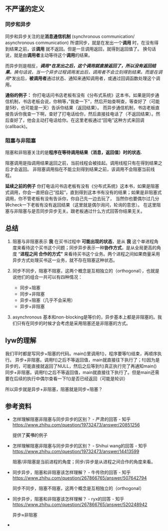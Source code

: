 ## 不严谨的定义

### 同步和异步

同步和异步关注的是**消息通信机制** (synchronous communication/ asynchronous communication)
所谓同步，就是在发出一个**调用** 时，在没有得到结果之前，该**调用** 就不返回。但是一旦调用返回，就得到返回值了。
换句话说，就是由**调用者**主动等待这个**调用**的结果。

而异步则是相反，***调用\*在发出之后，这个调用就直接返回了，所以没有返回结果**。换句话说，当一个异步过程调用发出后，调用者不会立刻得到结果。而是在**调用**发出后，**被调用者**通过状态、通知来通知调用者，或通过回调函数处理这个调用。

**通俗的例子：**
你打电话问书店老板有没有《分布式系统》这本书，如果是同步通信机制，书店老板会说，你稍等，”我查一下"，然后开始查啊查，等查好了（可能是5秒，也可能是一天）告诉你结果（返回结果）。
而异步通信机制，书店老板直接告诉你我查一下啊，查好了打电话给你，然后直接挂电话了（不返回结果）。然后查好了，他会主动打电话给你。在这里老板通过“回电”这种方式来回调 (callback)。

### 阻塞与非阻塞
阻塞和非阻塞关注的是**程序在等待调用结果（消息，返回值）时的状态.**

阻塞调用是指调用结果返回之前，当前线程会被挂起。调用线程只有在得到结果之后才会返回。
非阻塞调用指在不能立刻得到结果之前，该调用不会阻塞当前线程。

**延续之前的例子**
你打电话问书店老板有没有《分布式系统》这本书，如果是阻塞式调用，你会一直把自己“挂起”，直到得到这本书有没有的结果；如果是非阻塞式调用，你不管老板有没有告诉你，你自己先一边去玩了， 当然你也要偶尔过几分钟check一下老板有没有返回结果（这里就是偶尔询问，轮询的意思）。
在这里阻塞与非阻塞与是否同步异步无关。跟老板通过什么方式回答你结果无关。



## 总结

1. 阻塞与非阻塞表示 **我** 在买书过程中  **可能出现的状态**，是从 **我** 这个单进程角度来看待这个买书这个问题；同步异步表示一种**协作方式**，是从全局更高的角度 “**进程之间 合作的方式”** 来看待买书这个业务。两个进程之间如果商量采用异步方式处理买书这一业务，就不存在阻塞这种状态。




2. 同步不同步，阻塞不阻塞，这两个概念是互相独立的（orthogonal），也就是说他们的组合一共可以有四种情况：
   - 同步+阻塞
   - 同步+非阻塞
   - 异步+阻塞（几乎不会采用）
   - 异步+非阻塞

3. asynchronous 基本和non-blocking是等价的，异步基本上都是非阻塞的。我们只有在同步的时候才会考虑是采用阻塞还是非阻塞的方式。



## lyw的理解

我们平时都是写同步+阻塞的代码。main()里调用f()，程序要等f()结束，再顺序执行。
异步+非阻塞。调用f()之后不等返回值，main就直接往下执行了；f()因为是异步的，可能直接就返回了NULL，然后之后等到f()真正执行完了再通知main()
同步+非阻塞。调用f()之后不等返回值，main就直接往下执行了。但是main还需要在后续的执行中偶尔查看一下f()是否已经返回（可能是轮训）

所以异步就是异步+非阻塞，阻塞就是同步+阻塞？

## 参考资料

- 怎样理解阻塞非阻塞与同步异步的区别？ - 严肃的回答 - 知乎 
  https://www.zhihu.com/question/19732473/answer/20851256

  提供了**买书**的例子

- 怎样理解阻塞非阻塞与同步异步的区别？ - Shihui wang的回答 - 知乎  
    https://www.zhihu.com/question/19732473/answer/14413599

    阻塞/非阻塞是当前进程的角度；同步/异步是从进程之间合作的角度来看。

- 同步异步，阻塞和非阻塞该怎样理解？ - 牛传欣的回答 - 知乎  
  https://www.zhihu.com/question/267866765/answer/507642794

  同步不同步，阻塞不阻塞，这两个概念是互相独立的（orthogonal）

- 同步异步，阻塞和非阻塞该怎样理解？ - ryx的回答 - 知乎  
  https://www.zhihu.com/question/267866765/answer/520248942

  异步≈非阻塞

- 

